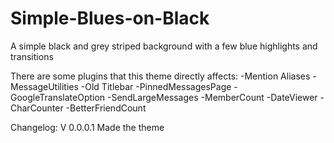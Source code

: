 # Simple-Blues-on-Black
A simple black and grey striped background with a few blue highlights and transitions

There are some plugins that this theme directly affects:
-Mention Aliases
-MessageUtilities
-Old Titlebar
-PinnedMessagesPage
-GoogleTranslateOption
-SendLargeMessages
-MemberCount
-DateViewer
-CharCounter
-BetterFriendCount

Changelog:
V 0.0.0.1 Made the theme
